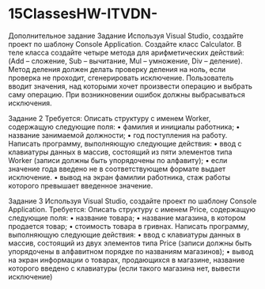 # 15ClassesHW-ITVDN-

Дополнительное задание
Задание
Используя Visual Studio, создайте проект по шаблону Console Application.
Создайте класс Calculator.
В теле класса создайте четыре метода для арифметических действий: (Add – сложение, Sub – вычитание,
Mul – умножение, Div – деление).
Метод деления должен делать проверку деления на ноль, если проверка не проходит, сгенерировать
исключение.
Пользователь вводит значения, над которыми хочет произвести операцию и выбрать саму операцию.
При возникновении ошибок должны выбрасываться исключения.

Задание 2
Требуется: Описать структуру с именем Worker, содержащую следующие поля:
• фамилия и инициалы работника;
• название занимаемой должности;
• год поступления на работу.
Написать программу, выполняющую следующие действия:
• ввод с клавиатуры данных в массив, состоящий из пяти элементов типа Worker (записи должны
быть упорядочены по алфавиту);
• если значение года введено не в соответствующем формате выдает исключение.
• вывод на экран фамилии работника, стаж работы которого превышает введенное значение.

Задание 3
Используя Visual Studio, создайте проект по шаблону Console Application.
Требуется: Описать структуру с именем Price, содержащую следующие поля:
• название товара;
• название магазина, в котором продается товар;
• стоимость товара в гривнах.
Написать программу, выполняющую следующие действия:
• ввод с клавиатуры данных в массив, состоящий из двух элементов типа Price (записи должны
быть упорядочены в алфавитном порядке по названиям магазинов);
• вывод на экран информации о товарах, продающихся в магазине, название которого введено с
клавиатуры (если такого магазина нет, вывести исключение)

